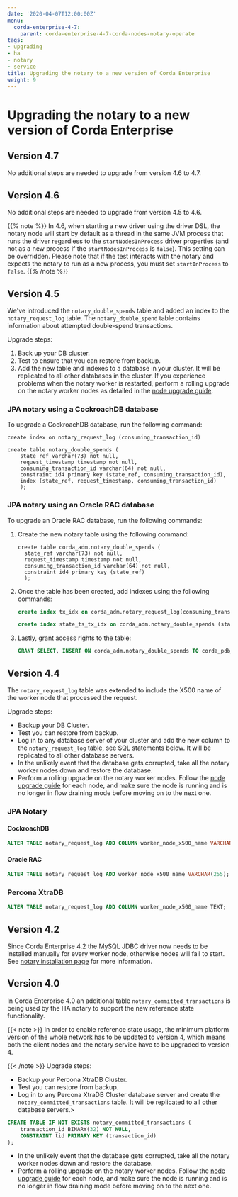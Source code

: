 ```yaml
---
date: '2020-04-07T12:00:00Z'
menu:
  corda-enterprise-4-7:
    parent: corda-enterprise-4-7-corda-nodes-notary-operate
tags:
- upgrading
- ha
- notary
- service
title: Upgrading the notary to a new version of Corda Enterprise
weight: 9
---
```



# Upgrading the notary to a new version of Corda Enterprise

## Version 4.7

No additional steps are needed to upgrade from version 4.6 to 4.7.


## Version 4.6

No additional steps are needed to upgrade from version 4.5 to 4.6.

{{% note %}}
In 4.6, when starting a new driver using the driver DSL, the notary node will start by default as a thread in the same JVM process that runs the driver regardless to the `startNodesInProcess` driver properties (and not as a new process if the `startNodesInProcess` is `false`). This setting can be overridden. Please note that if the test interacts with the notary and expects the notary to run as a new process, you must set `startInProcess` to `false`.
{{% /note %}}

## Version 4.5

We've introduced the `notary_double_spends` table and added an index to the `notary_request_log` table. The `notary_double_spend` table contains information about attempted double-spend transactions.

Upgrade steps:

1. Back up your DB cluster.
2. Test to ensure that you can restore from backup.
3. Add the new table and indexes to a database in your cluster. It will be replicated to all other databases in the cluster. If you experience problems when the notary worker is restarted, perform a rolling upgrade on the notary worker nodes as detailed in the [node upgrade guide](../node-upgrade-notes.md).

### JPA notary using a CockroachDB database

To upgrade a CockroachDB database, run the following command:

```
create index on notary_request_log (consuming_transaction_id)

create table notary_double_spends (
    state_ref varchar(73) not null,
    request_timestamp timestamp not null,
    consuming_transaction_id varchar(64) not null,
    constraint id4 primary key (state_ref, consuming_transaction_id),
    index (state_ref, request_timestamp, consuming_transaction_id)
    );
```

### JPA notary using an Oracle RAC database

To upgrade an Oracle RAC database, run the following commands:

1. Create the new notary table using the following command:

    ```
    create table corda_adm.notary_double_spends (
      state_ref varchar(73) not null,
      request_timestamp timestamp not null,
      consuming_transaction_id varchar(64) not null,
      constraint id4 primary key (state_ref)
      );
    ```

2. Once the table has been created, add indexes using the following commands:

    ```sql
    create index tx_idx on corda_adm.notary_request_log(consuming_transaction_id)

    create index state_ts_tx_idx on corda_adm.notary_double_spends (state_ref,request_timestamp,consuming_transaction_id)
    ```

3. Lastly, grant access rights to the table:

    ```sql
    GRANT SELECT, INSERT ON corda_adm.notary_double_spends TO corda_pdb_user;
    ```

## Version 4.4

The `notary_request_log` table was extended to include the X500 name of the worker node that processed the request.

Upgrade steps:

* Backup your DB Cluster.
* Test you can restore from backup.
* Log in to any database server of your cluster and add the new column to the `notary_request_log` table, see SQL statements below. It will be replicated to all other database servers.
* In the unlikely event that the database gets corrupted, take all the notary worker nodes down and restore the database.
* Perform a rolling upgrade on the notary worker nodes. Follow the [node upgrade guide](../node-upgrade-notes.md) for each node, and make sure the node is running and is no longer in flow draining mode before moving on to the next one.


### JPA Notary

#### CockroachDB

```sql
ALTER TABLE notary_request_log ADD COLUMN worker_node_x500_name VARCHAR(255);
```

#### Oracle RAC

```sql
ALTER TABLE notary_request_log ADD worker_node_x500_name VARCHAR(255);
```

### Percona XtraDB


```sql
ALTER TABLE notary_request_log ADD COLUMN worker_node_x500_name TEXT;
```

## Version 4.2

Since Corda Enterprise 4.2 the MySQL JDBC driver now needs to be installed manually for every worker node, otherwise nodes will fail to start.
See [notary installation page](installing-the-notary-service.md#mysql-driver) for more information.


## Version 4.0

In Corda Enterprise 4.0 an additional table `notary_committed_transactions` is being used by the HA notary to support the new reference state functionality.

{{< note >}}
In order to enable reference state usage, the minimum platform version of the whole network has to be updated to version 4, which means
both the client nodes and the notary service have to be upgraded to version 4.

{{< /note >}}
Upgrade steps:


* Backup your Percona XtraDB Cluster.
* Test you can restore from backup.
* Log in to any Percona XtraDB Cluster database server and create the `notary_committed_transactions` table. It will be replicated to all other database servers.>
```sql
CREATE TABLE IF NOT EXISTS notary_committed_transactions (
    transaction_id BINARY(32) NOT NULL,
    CONSTRAINT tid PRIMARY KEY (transaction_id)
);
```




* In the unlikely event that the database gets corrupted, take all the notary worker nodes down and restore the database.
* Perform a rolling upgrade on the notary worker nodes. Follow the [node upgrade guide](../node-upgrade-notes.md) for each node, and make sure the node is running and is no longer in flow draining mode before moving on to the next one.
